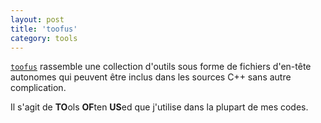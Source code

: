 ```yaml
---
layout: post
title: 'toofus'
category: tools
---
```


[`toofus`](https://richefeu.github.io/toofus/) rassemble une collection d'outils sous forme de fichiers d'en-tête autonomes qui peuvent être inclus dans les sources C++ sans autre complication. 

Il s'agit de **TO**ols **OF**ten **US**ed que j'utilise dans la plupart de mes codes.
